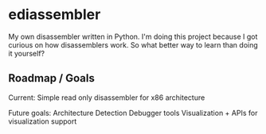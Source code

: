 # ediassembler

My own disassembler written in Python. 
I'm doing this project because I got curious on how disassemblers work. So what better way to learn than doing it yourself?

## Roadmap / Goals

Current: Simple read only disassembler for x86 architecture

Future goals:
Architecture Detection
Debugger tools
Visualization + APIs for visualization support




